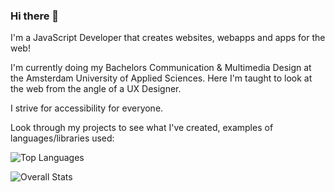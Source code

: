 
### Hi there 👋

<div class="intro">
  
<div>
I'm a JavaScript Developer that creates websites, webapps and apps for the web!
  
I'm currently doing my Bachelors Communication & Multimedia Design at the Amsterdam University of Applied Sciences. Here I'm taught to look at 
the web from the angle of a UX Designer. 
  
I strive for accessibility for everyone.

Look through my projects to see what I've created, examples of languages/libraries used:
    
![Top Languages](https://github-readme-stats.vercel.app/api/top-langs/?username=Vincentvanleeuwen)   
</div>
  
![Overall Stats](https://github-readme-stats.vercel.app/api?username=Vincentvanleeuwen&count_private=true&show_icons=true&hide=contribs)
</div>


<!--
**Vincentvanleeuwen/Vincentvanleeuwen** is a ✨ _special_ ✨ repository because its `README.md` (this file) appears on your GitHub profile.

Here are some ideas to get you started:

- 🔭 I’m currently working on ...
- 🌱 I’m currently learning ...
- 👯 I’m looking to collaborate on ...
- 🤔 I’m looking for help with ...
- 💬 Ask me about ...
- 📫 How to reach me: ...
- 😄 Pronouns: ...
- ⚡ Fun fact: ...
<style>
.intro {
  display:flex; 
  flex-direction:row;
}
</style>
-->

